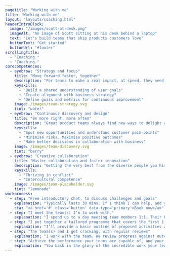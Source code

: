 ```yaml
---
pagetitle: "Working with me"
title: "Working with me"
layout: "layouts/coaching.html"
headerIntroBlock:
  image: "/images/scott-at-desk.png"
  imageAlt: "An image of Scott sitting at his desk behind a laptop"
  text: "Let's build teams that ship products customers love"
  buttonText: "Get started"
  buttonUrl: "#footer"
scrollingTitle:
  - "Coaching."
  - "Coaching."
corecompetences:
  - eyebrow: "Strategy and focus"
    title: "Move forward faster, together"
    description: "For teams to make a real impact, at speed, they need autonomy to make decisions, a clear mission, and the tools to measure their progress. Building this foundation is crucial for alignment and collaboration between leadership and teams. So that’s where we’ll start."
    keyskills:
      - "Build a shared understanding of user goals"
      - "Create alignment with business strategy"
      - "Define goals and metrics for continuous improvement"
    image: /images/team-strategy.svg
    tint: "water"
  - eyebrow: "Continuous discovery and design"
    title: "Be more right, more often"
    description: "Great product teams always find new ways to delight customers, minimise the cost of inevitable missteps and maximise the chance of successful business outcomes. To do this they must be rapidly, and continuously, learning and sharing their findings."
    keyskills:
      - "Spot new opportunities and understand customer pain-points"
      - "Minimise risks. Maximise positive outcomes"
      - "Make better decisions in collaboration with business"
    image: /images/team-discovery.svg
    tint: "berry"
  - eyebrow: "Creative collaboration"
    title: "Master collaboration and foster innovation"
    description: "Getting the very best from the diverse people you hire is key to high performance. We are hardwired for harmonious cooperation, not creative collaboration. The former is easier to manage, but it’s the latter that drives innovative thinking, breakthrough ideas and fulfilled team members."
    keyskills:
      - "Thriving in conflict"
      - "Intercultural competence"
    image: /images/team-placeholder.svg
    tint: "lemonade"
workprocess:
  - step: "Free introductory chat, to discuss challenges and goals"
    explanation: "Typically lasts 30 mins. If I think I can help, and you like what you hear... we move on."
    cta: "<a href='#' class='button' data-type='primary'>Book now</a>"
  - step: "I meet the team(s) I’m to work with."
    explanation: "I spend up to a day meeting team members 1:1. Their buy in is essential and it helps me understand how I can best help."
  - step: "I put together a tailored programme that covers the first 1 - 3 months"
    explanation: "I’ll provide a basic outline of proposed activities and outcomes. If you and the team agree - we sign contracts."
  - step: "The team(s) and I get cracking, with regular reviews"
    explanation: "I work with the team. We review progress against outcomes fortnightly. A rolling monthly contract means you’re in control."
  - step: "Achieve the performance your teams are capable of, and your business needs"
    explanation: "You bask in the glory of the incredible work your teams are doing :)"
---
```

